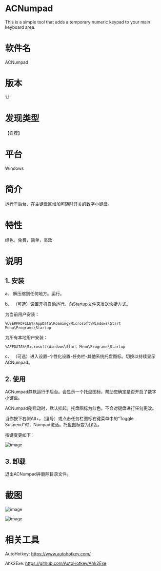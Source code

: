 # ACNumpad
This is a simple tool that adds a temporary numeric keypad to your main keyboard area.

# 软件名

ACNumpad

# 版本

1.1

# 发现类型

【自荐】

# 平台

Windows

# 简介

运行于后台，在主键盘区增加可随时开关的数字小键盘。

# 特性

绿色，免费，简单，高效

# 说明

## 1. 安装
a、 解压缩到任何地方。运行。

b、 （可选）设置开机自动运行。向Startup文件夹发送快捷方式。

为当前用户安装：
```
%USERPROFILE%\AppData\Roaming\Microsoft\Windows\Start Menu\Programs\Startup
```
为所有本地用户安装：
```
%APPDATA%\Microsoft\Windows\Start Menu\Programs\Startup
```

c、 （可选）进入设置-个性化设置-任务栏-其他系统托盘图标。切换以持续显示ACNumpad。

## 2. 使用

ACNumpad静默运行于后台。会显示一个托盘图标，帮助您确定是否开启了数字小键盘。

ACNumpad刚启动时，默认挂起。托盘图标为红色，不会对键盘进行任何更改。

当你按下右侧Alt+，（逗号）或点击任务栏图标右键菜单中的“Toggle Suspend”时，Numpad激活。托盘图标变为绿色。

按键变更如下：

![image](https://user-images.githubusercontent.com/54497232/167413009-dc0d30ec-b7c3-4919-85da-c5b8b00b6fba.png)


## 3. 卸载

退出ACNumpad并删除目录文件。

# 截图

![image](https://user-images.githubusercontent.com/54497232/167413255-97e595f9-1737-4eb3-9895-1504a766f3a2.png)

![image](https://user-images.githubusercontent.com/54497232/167415198-5a6bb9a2-6332-4c58-a2e6-04ca28a98848.png)

# 相关工具

AutoHotkey: https://www.autohotkey.com/

Ahk2Exe: https://github.com/AutoHotkey/Ahk2Exe
